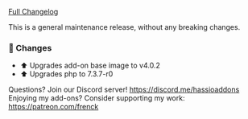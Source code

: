 [Full Changelog][changelog]

This is a general maintenance release, without any breaking changes.

### 🔨 Changes

- :arrow_up: Upgrades add-on base image to v4.0.2
- :arrow_up: Upgrades php to 7.3.7-r0

[changelog]: https://github.com/hassio-addons/addon-tasmoadmin/compare/v0.8.0...v0.8.1

Questions? Join our Discord server! https://discord.me/hassioaddons
Enjoying my add-ons? Consider supporting my work: https://patreon.com/frenck